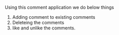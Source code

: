Using this comment application we do below things

1) Adding comment to existing comments
2) Deleteing the comments
3) like and unlike the comments.
